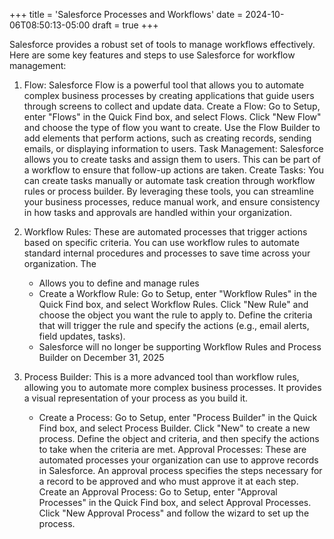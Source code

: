 +++
title = 'Salesforce Processes and Workflows'
date = 2024-10-06T08:50:13-05:00
draft = true
+++

Salesforce provides a robust set of tools to manage workflows effectively. Here are some key features and steps to use Salesforce for workflow management:

1. Flow: Salesforce Flow is a powerful tool that allows you to automate complex business processes by creating applications that guide users through screens to collect and update data.
Create a Flow: Go to Setup, enter "Flows" in the Quick Find box, and select Flows. Click "New Flow" and choose the type of flow you want to create. Use the Flow Builder to add elements that perform actions, such as creating records, sending emails, or displaying information to users.
Task Management: Salesforce allows you to create tasks and assign them to users. This can be part of a workflow to ensure that follow-up actions are taken.
Create Tasks: You can create tasks manually or automate task creation through workflow rules or process builder.
By leveraging these tools, you can streamline your business processes, reduce manual work, and ensure consistency in how tasks and approvals are handled within your organization.

2. Workflow Rules: These are automated processes that trigger actions based on specific criteria. You can use workflow rules to automate standard internal procedures and processes to save time across your organization. The 
   - Allows you to define and manage rules
   - Create a Workflow Rule: Go to Setup, enter "Workflow Rules" in the Quick Find box, and select Workflow Rules. Click "New Rule" and choose the object you want the rule to apply to. Define the criteria that will trigger the rule and specify the actions (e.g., email alerts, field updates, tasks).
   - Salesforce will no longer be supporting Workflow Rules and Process Builder on December 31, 2025
3. Process Builder: This is a more advanced tool than workflow rules, allowing you to automate more complex business processes. It provides a visual representation of your process as you build it.
   - Create a Process: Go to Setup, enter "Process Builder" in the Quick Find box, and select Process Builder. Click "New" to create a new process. Define the object and criteria, and then specify the actions to take when the criteria are met.
Approval Processes: These are automated processes your organization can use to approve records in Salesforce. An approval process specifies the steps necessary for a record to be approved and who must approve it at each step.
Create an Approval Process: Go to Setup, enter "Approval Processes" in the Quick Find box, and select Approval Processes. Click "New Approval Process" and follow the wizard to set up the process.
